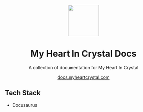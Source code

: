 <div align="center">
  <img src="" width="100" height="100" />
  <h1>My Heart In Crystal Docs</h1>
  <p>A collection of documentation for My Heart In Crystal</p>
  <a href="https://docs.myheartcrystal.com">docs.myheartcrystal.com</a>
</div>

## Tech Stack

- Docusaurus
